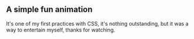 A simple fun animation
---------------------------------------------
It's one of my first practices with CSS, it's nothing outstanding, but it was a way to entertain myself, thanks for watching.
